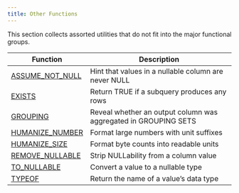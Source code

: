 ```yaml
---
title: Other Functions
---
```


This section collects assorted utilities that do not fit into the major functional groups.

| Function | Description |
|----------|-------------|
| [ASSUME_NOT_NULL](assume-not-null.md) | Hint that values in a nullable column are never NULL |
| [EXISTS](exists.md) | Return TRUE if a subquery produces any rows |
| [GROUPING](grouping.md) | Reveal whether an output column was aggregated in GROUPING SETS |
| [HUMANIZE_NUMBER](humanize-number.md) | Format large numbers with unit suffixes |
| [HUMANIZE_SIZE](humanize-size.md) | Format byte counts into readable units |
| [REMOVE_NULLABLE](remove-nullable.md) | Strip NULLability from a column value |
| [TO_NULLABLE](to-nullable.md) | Convert a value to a nullable type |
| [TYPEOF](typeof.md) | Return the name of a value’s data type |
